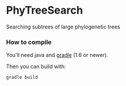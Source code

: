 PhyTreeSearch
=============

Searching subtrees of large phylogenetic trees


### How to compile

You'll need java and [gradle](http://www.gradle.org/downloads "Gradle") (1.6 or newer).

Then you can build with:

    gradle build
